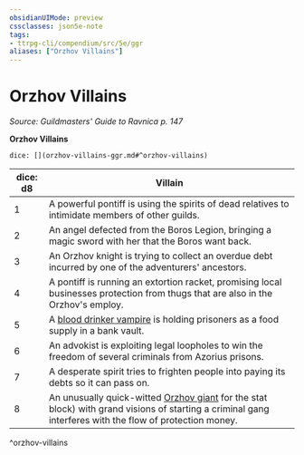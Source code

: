 ```yaml
---
obsidianUIMode: preview
cssclasses: json5e-note
tags:
- ttrpg-cli/compendium/src/5e/ggr
aliases: ["Orzhov Villains"]
---
```

# Orzhov Villains
*Source: Guildmasters' Guide to Ravnica p. 147* 

**Orzhov Villains**

`dice: [](orzhov-villains-ggr.md#^orzhov-villains)`

| dice: d8 | Villain |
|----------|---------|
| 1 | A powerful pontiff is using the spirits of dead relatives to intimidate members of other guilds. |
| 2 | An angel defected from the Boros Legion, bringing a magic sword with her that the Boros want back. |
| 3 | An Orzhov knight is trying to collect an overdue debt incurred by one of the adventurers' ancestors. |
| 4 | A pontiff is running an extortion racket, promising local businesses protection from thugs that are also in the Orzhov's employ. |
| 5 | A [blood drinker vampire](3-Mechanics/CLI/bestiary/undead/blood-drinker-vampire-ggr.md) is holding prisoners as a food supply in a bank vault. |
| 6 | An advokist is exploiting legal loopholes to win the freedom of several criminals from Azorius prisons. |
| 7 | A desperate spirit tries to frighten people into paying its debts so it can pass on. |
| 8 | An unusually quick-witted [Orzhov giant](3-Mechanics/CLI/bestiary/giant/orzhov-giant-ggr.md) for the stat block) with grand visions of starting a criminal gang interferes with the flow of protection money. |
^orzhov-villains